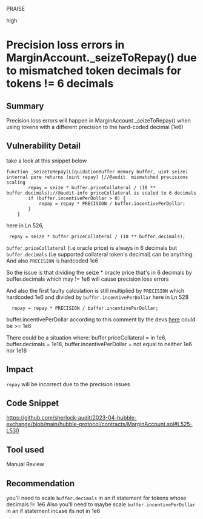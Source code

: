 PRAISE

high

# Precision loss errors in MarginAccount._seizeToRepay() due to mismatched token decimals for tokens != 6 decimals

## Summary
Precision loss errors will happen in MarginAccount._seizeToRepay() when using tokens with a different precision to the hard-coded decimal (1e6)

## Vulnerability Detail
take a look at this snippet below
```solidity
function _seizeToRepay(LiquidationBuffer memory buffer, uint seize) internal pure returns (uint repay) {//@audit  mismatched precisions scaling
        repay = seize * buffer.priceCollateral / (10 ** buffer.decimals);//@audit-info priceCollateral is scaled to 6 decimals
        if (buffer.incentivePerDollar > 0) {
            repay = repay * PRECISION / buffer.incentivePerDollar;
        }
    }
```

here in Ln 526, 
```solidity
 repay = seize * buffer.priceCollateral / (10 ** buffer.decimals);
```
`buffer.priceCollateral` (i.e oracle price) is always in 6 decimals but  `buffer.decimals` (i.e supported collateral token's decimal) can be anything.  And also `PRECISION` is hardcoded 1e6

So the issue is that dividing the seize * oracle price that's in 6 decimals by  buffer.decimals which may != 1e6 will cause precision loss errors

 And also the first faulty calculation is still multiplied by `PRECISION` which hardcoded 1e6 and divided by  `buffer.incentivePerDollar`  here in Ln 528
```solidity
  repay = repay * PRECISION / buffer.incentivePerDollar;
```

 buffer.incentivePerDollar according to this comment by the devs [here](https://github.com/sherlock-audit/2023-04-hubble-exchange/blob/main/hubble-protocol/contracts/MarginAccount.sol#L45) could be >= 1e6

There could be a situation where:
buffer.priceCollateral = in 1e6,
buffer.decimals = 1e18,
buffer.incentivePerDollar = not equal to neither 1e6 nor 1e18

## Impact
`repay` will be incorrect due to the precision issues

## Code Snippet
https://github.com/sherlock-audit/2023-04-hubble-exchange/blob/main/hubble-protocol/contracts/MarginAccount.sol#L525-L530
## Tool used

Manual Review

## Recommendation
you'll need to scale `buffer.decimals` in an if statement for tokens whose decimals != 1e6 
Also you'll need to maybe scale `buffer.incentivePerDollar` in an if statement incase its not in 1e6
